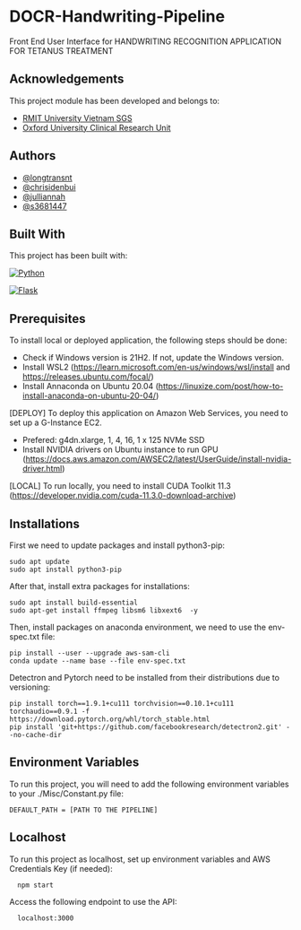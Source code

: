 
#    DOCR-Handwriting-Pipeline

  Front End User Interface for HANDWRITING RECOGNITION APPLICATION FOR TETANUS TREATMENT

## Acknowledgements
This project module has been developed and belongs to:
 - [RMIT University Vietnam SGS](https://www.rmit.edu.vn/)
 - [Oxford University Clinical Research Unit](https://www.oucru.org/)


## Authors

- [@longtransnt](https://github.com/longtransnt)
- [@chrisidenbui](https://github.com/chrisidenbui)
- [@julliannah](https://github.com/julliannah)
- [@s3681447](https://github.com/s3681447)


## Built With

This project has been built with:

[![Python](https://img.shields.io/badge/Python-14354C?style=for-the-badge&logo=python&logoColor=white)]()

[![Flask](https://img.shields.io/badge/Flask-000000?style=for-the-badge&logo=flask&logoColor=white)]()

##  Prerequisites
To install local or deployed application, the following steps should be done:
- Check if Windows version is 21H2. If not, update the Windows version.
- Install WSL2 (https://learn.microsoft.com/en-us/windows/wsl/install and https://releases.ubuntu.com/focal/)
- Install Annaconda on Ubuntu 20.04 (https://linuxize.com/post/how-to-install-anaconda-on-ubuntu-20-04/)

[DEPLOY] To deploy this application on Amazon Web Services, you need to set up a G-Instance EC2. 
- Prefered: g4dn.xlarge, 1, 4, 16, 1 x 125 NVMe SSD
- Install NVIDIA drivers on Ubuntu instance to run GPU (https://docs.aws.amazon.com/AWSEC2/latest/UserGuide/install-nvidia-driver.html)

[LOCAL] To run locally, you need to install CUDA Toolkit 11.3 (https://developer.nvidia.com/cuda-11.3.0-download-archive)
##  Installations
First we need to update packages and install python3-pip:
```
sudo apt update
sudo apt install python3-pip
```
After that, install extra packages for installations:
```
sudo apt install build-essential
sudo apt-get install ffmpeg libsm6 libxext6  -y
```
Then, install packages on anaconda environment, we need to use the env-spec.txt file:
```
pip install --user --upgrade aws-sam-cli 
conda update --name base --file env-spec.txt
```
Detectron and Pytorch need to be installed from their distributions due to versioning:
```
pip install torch==1.9.1+cu111 torchvision==0.10.1+cu111 torchaudio==0.9.1 -f https://download.pytorch.org/whl/torch_stable.html
pip install 'git+https://github.com/facebookresearch/detectron2.git' --no-cache-dir
```

## Environment Variables

To run this project, you will need to add the following environment variables to your ./Misc/Constant.py file:

`DEFAULT_PATH = [PATH TO THE PIPELINE]`

## Localhost

To run this project as localhost, set up environment variables and AWS Credentials Key (if needed):
```
  npm start
```

Access the following endpoint to use the API:
```http
  localhost:3000
```
